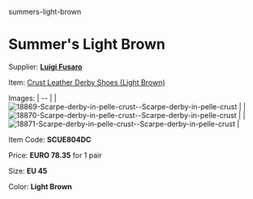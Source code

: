 summers-light-brown

# Summer's Light Brown

Supplier: **[Luigi Fusaro](https://www.luigifusaro.com)**

Item: [Crust Leather Derby Shoes (Light Brown)](https://www.luigifusaro.com/collections/scarpe-eleganti/products/sceu804dc-scarpe-derby-in-pelle-crust?variant=48085803368733)

Images: 
| -- |
| ![18869-Scarpe-derby-in-pelle-crust--Scarpe-derby-in-pelle-crust](https://github.com/user-attachments/assets/06690dc2-bd4a-4722-a805-2a09ef98b1cc) |
| ![18870-Scarpe-derby-in-pelle-crust--Scarpe-derby-in-pelle-crust](https://github.com/user-attachments/assets/390d2434-032b-4aa5-bb35-259366e09e54) |
| ![18871-Scarpe-derby-in-pelle-crust--Scarpe-derby-in-pelle-crust](https://github.com/user-attachments/assets/3a78a619-6c2d-4e11-93ba-d9e8ff99756d) |

Item Code: **SCUE804DC**

Price: **EURO 78.35** for 1 pair

Size: **EU 45**

Color: **Light Brown**
